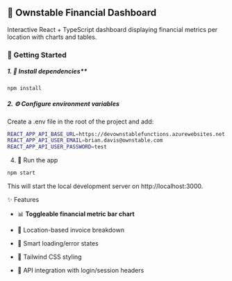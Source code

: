 ## 🚀 Ownstable Financial Dashboard
Interactive React + TypeScript dashboard displaying financial metrics per location with charts and tables.

### 🔧 Getting Started
##### 1.  🧱 Install dependencies**
```bash
npm install
```
##### 2. ⚙️ Configure environment variables
Create a .env file in the root of the project and add:
```bash
REACT_APP_API_BASE_URL=https://devownstablefunctions.azurewebsites.net
REACT_APP_API_USER_EMAIL=brian.davis@ownstable.com
REACT_APP_API_USER_PASSWORD=test
```

4. 🧪 Run the app
```bash
npm start
```
This will start the local development server on http://localhost:3000.

✨ Features
* 📊 **Toggleable financial metric bar chart**

* 📍 Location-based invoice breakdown

* 🧠 Smart loading/error states

* 🎨 Tailwind CSS styling

* 🔄 API integration with login/session headers

